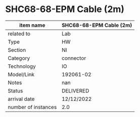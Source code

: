 
# SHC68-68-EPM Cable (2m)

| item name | SHC68-68-EPM Cable (2m) |
| -------- | -------- | 
| related to | Lab | 
| Type | HW | 
| Section | NI | 
| Category | connector |
| Technology | IO |
| Model/Link | 192061-02 |
| Notes | nan |
| Status | DELIVERED |
| arrival date | 12/12/2022 |
| number of instances | 2.0 | 
        